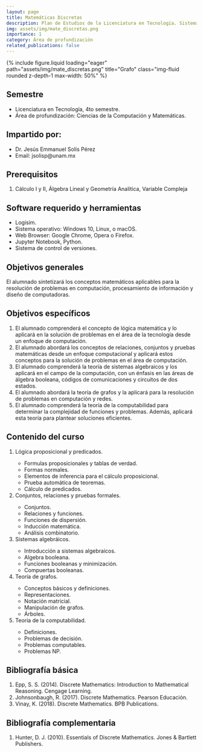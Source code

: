 ```yaml
---
layout: page
title: Matemáticas Discretas
description: Plan de Estudios de la Licenciatura en Tecnología. Sistema Escolarizado. Modalidad Presencial
img: assets/img/mate_discretas.png
importance: 1
category: Área de profundización
related_publications: false
---
```


{% include figure.liquid loading="eager" path="assets/img/mate_discretas.png" title="Grafo" class="img-fluid rounded z-depth-1 max-width: 50%" %}

## Semestre
<ul>
  <li> Licenciatura en Tecnología, 4to semestre. </li>
  <li> Área de profundización: Ciencias de la Computación y Matemáticas. </li>
</ul>

## Impartido por:
<ul>
  <li> Dr. Jesús Emmanuel Solís Pérez </li>
  <li> Email: jsolisp@unam.mx </li>
</ul>


## Prerequisitos
<ol>
 <li> Cálculo I y II, Álgebra Lineal y Geometría Analítica, Variable Compleja </li>
</ol>

## Software requerido y herramientas
<ul>
 <li> Logisim. </li>
 <li> Sistema operativo: Windows 10, Linux, o macOS. </li>
 <li> Web Browser: Google Chrome, Opera o Firefox. </li>
 <li> Jupyter Notebook, Python. </li>
 <li> Sistema de control de versiones.</li>
</ul>

## Objetivos generales
El alumnado sintetizará los conceptos matemáticos aplicables para la resolución de problemas en computación, procesamiento de información y diseño de computadoras.

## Objetivos específicos
<ol>
 <li> El alumnado comprenderá el concepto de lógica matemática y lo aplicará en la solución de problemas en el área de la tecnología desde un enfoque de computación. </li>
 <li> El alumnado abordará los conceptos de relaciones, conjuntos y pruebas matemáticas desde un enfoque computacional y aplicará estos conceptos para la solución de problemas en el área de computación. </li>
 <li> El alumnado comprenderá la teoría de sistemas algebraicos y los aplicará en el campo de la computación, con un énfasis en las áreas de álgebra booleana, códigos de comunicaciones y circuitos de dos estados. </li>
 <li> El alumnado abordará la teoría de grafos y la aplicará para la resolución de problemas en computación y redes. </li>
 <li> El alumnado comprenderá la teoría de la computabilidad para determinar la complejidad de funciones y problemas. Además, aplicará esta teoría para plantear soluciones eficientes. </li>
</ol>

## Contenido del curso
<ol>
 <li> Lógica proposicional y predicados. </li>
  <ul>
   <li> Formulas proposicionales y tablas de verdad. </li>
   <li> Formas normales. </li>
   <li> Elementos de inferencia para el cálculo proposicional. </li>
   <li> Prueba automática de teoremas. </li>
   <li> Cálculo de predicados. </li>
  </ul>
 <li> Conjuntos, relaciones y pruebas formales. </li>
  <ul>
   <li> Conjuntos. </li>
   <li> Relaciones y funciones. </li>
   <li> Funciones de dispersión. </li>
   <li> Inducción matemática. </li>
   <li> Análisis combinatorio. </li>
  </ul>
 <li> Sistemas algebráicos. </li>
  <ul>
   <li> Introducción a sistemas algebraicos. </li>
   <li> Algebra booleana. </li>
   <li> Funciones booleanas y minimización. </li>
   <li> Compuertas booleanas. </li>
  </ul>
 <li> Teorı́a de grafos. </li>
  <ul>
   <li> Conceptos básicos y definiciones. </li>
   <li> Representaciones. </li>
   <li> Notación matricial. </li>
   <li> Manipulación de grafos. </li>
   <li> Árboles. </li>
  </ul>
 <li> Teorı́a de la computabilidad. </li>
  <ul>
   <li> Definiciones. </li>
   <li> Problemas de decisión. </li>
   <li> Problemas computables. </li>
   <li> Problemas NP. </li>
  </ul>
</ol>

## Bibliografía básica
<ol>
 <li> Epp, S. S. (2014). Discrete Mathematics: Introduction to Mathematical Reasoning. Cengage Learning. </li>
 <li> Johnsonbaugh, R. (2017). Discrete Mathematics. Pearson Educación. </li>
 <li> Vinay, K. (2018). Discrete Mathematics. BPB Publications. </li>
</ol>

## Bibliografía complementaria
<ol>
 <li> Hunter, D. J. (2010). Essentials of Discrete Mathematics. Jones & Bartlett Publishers. </li>
</ol>
